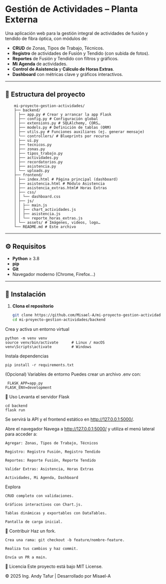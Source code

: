# Gestión de Actividades – Planta Externa

Una aplicación web para la gestión integral de actividades de fusión y tendido de fibra óptica, con módulos de:

- **CRUD** de Zonas, Tipos de Trabajo, Técnicos.  
- **Registro** de actividades de Fusión y Tendido (con subida de fotos).  
- **Reportes** de Fusión y Tendido con filtros y gráficos.  
- **Mi Agenda** de actividades.  
- **Control de Asistencia** y **Cálculo de Horas Extras**.  
- **Dashboard** con métricas clave y gráficos interactivos.

---

## 📁 Estructura del proyecto
        mi-proyecto-gestion-actividades/
        ├── backend/
        │ ├── app.py # Crear y arrancar la app Flask
        │ ├── config.py # Configuración global
        │ ├── extensions.py # SQLAlchemy, CORS…
        │ ├── models.py # Definición de tablas (ORM)
        │ ├── utils.py # Funciones auxiliares (ej. generar mensaje)
        │ └── controllers/ # Blueprints por recurso
        │ ├── ui.py
        │ ├── tecnicos.py
        │ ├── zonas.py
        │ ├── tipos_trabajo.py
        │ ├── actividades.py
        │ ├── recordatorios.py
        │ ├── asistencia.py
        │ └── uploads.py
        ├── frontend/
        │ ├── index.html # Página principal (dashboard)
        │ ├── asistencia.html # Módulo Asistencia
        │ ├── asistencia_extras.html# Horas Extras
        │ ├── css/
        │ │ └── dashboard.css
        │ ├── js/
        │ │ ├── main.js
        │ │ ├── chart_actividades.js
        │ │ ├── asistencia.js
        │ │ └── reporte_horas_extras.js
        │ └── assets/ # Imágenes, videos, logo…
        └── README.md # Este archivo

 ---

## ⚙️ Requisitos

- **Python** ≥ 3.8  
- **pip**  
- **Git**  
- Navegador moderno (Chrome, Firefox…)

---

## 🚀 Instalación

1. **Clona el repositorio**  
   ```bash
   git clone https://github.com/Misael-A/mi-proyecto-gestion-actividades.git
   cd mi-proyecto-gestion-actividades/backend
Crea y activa un entorno virtual

    python -m venv venv
    source venv/bin/activate      # Linux / macOS
    venv\Scripts\activate         # Windows
Instala dependencias

    pip install -r requirements.txt
(Opcional) Variables de entorno
Puedes crear un archivo .env con:

     FLASK_APP=app.py
    FLASK_ENV=development
    
🏃 Uso
Levanta el servidor Flask

    cd backend
    flask run
Se servirá la API y el frontend estático en http://127.0.0.1:5000/.

Abre el navegador
Navega a http://127.0.0.1:5000/ y utiliza el menú lateral para acceder a:

    Agregar: Zonas, Tipos de Trabajo, Técnicos
   
    Registro: Registro Fusión, Registro Tendido
   
    Reportes: Reporte Fusión, Reporte Tendido
   
    Validar Extras: Asistencia, Horas Extras
   
    Actividades, Mi Agenda, Dashboard

Explora

    CRUD completo con validaciones.
    
    Gráficos interactivos con Chart.js.
    
    Tablas dinámicas y exportables con DataTables.
    
    Pantalla de carga inicial.

🤝 Contribuir
Haz un fork.

    Crea una rama: git checkout -b feature/nombre-feature.
    
    Realiza tus cambios y haz commit.
    
    Envía un PR a main.

📄 Licencia
   Este proyecto está bajo MIT License.

© 2025 Ing. Andy Tafur | Desarrollado por Misael-A
